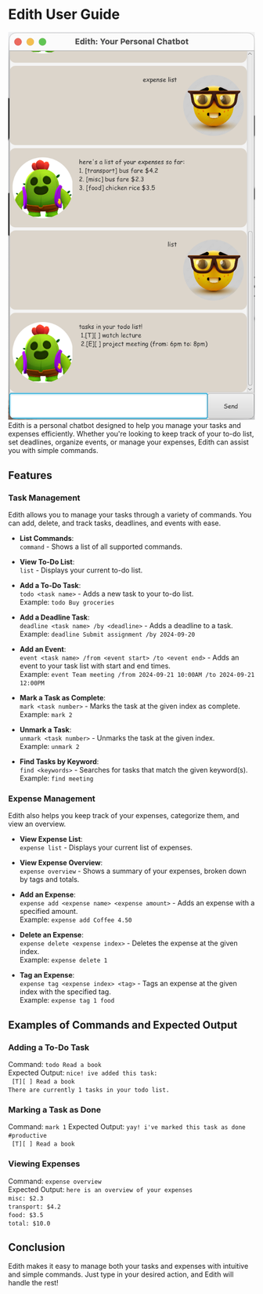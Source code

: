 # Edith User Guide
![Edith demo](Ui.png)  
Edith is a personal chatbot designed to help you manage your tasks and expenses efficiently. Whether you're looking to keep track of your to-do list, set deadlines, organize events, or manage your expenses, Edith can assist you with simple commands.

## Features

### Task Management
Edith allows you to manage your tasks through a variety of commands. You can add, delete, and track tasks, deadlines, and events with ease.

- **List Commands**:  
  `command` - Shows a list of all supported commands.

- **View To-Do List**:  
  `list` - Displays your current to-do list.

- **Add a To-Do Task**:  
  `todo <task name>` - Adds a new task to your to-do list.  
  Example: `todo Buy groceries`

- **Add a Deadline Task**:  
  `deadline <task name> /by <deadline>` - Adds a deadline to a task.  
  Example: `deadline Submit assignment /by 2024-09-20`

- **Add an Event**:  
  `event <task name> /from <event start> /to <event end>` - Adds an event to your task list with start and end times.  
  Example: `event Team meeting /from 2024-09-21 10:00AM /to 2024-09-21 12:00PM`

- **Mark a Task as Complete**:  
  `mark <task number>` - Marks the task at the given index as complete.  
  Example: `mark 2`

- **Unmark a Task**:  
  `unmark <task number>` - Unmarks the task at the given index.  
  Example: `unmark 2`

- **Find Tasks by Keyword**:  
  `find <keywords>` - Searches for tasks that match the given keyword(s).  
  Example: `find meeting`


### Expense Management
Edith also helps you keep track of your expenses, categorize them, and view an overview.

- **View Expense List**:  
  `expense list` - Displays your current list of expenses.

- **View Expense Overview**:  
  `expense overview` - Shows a summary of your expenses, broken down by tags and totals.

- **Add an Expense**:  
  `expense add <expense name> <expense amount>` - Adds an expense with a specified amount.  
  Example: `expense add Coffee 4.50`

- **Delete an Expense**:  
  `expense delete <expense index>` - Deletes the expense at the given index.  
  Example: `expense delete 1`

- **Tag an Expense**:  
  `expense tag <expense index> <tag>` - Tags an expense at the given index with the specified tag.  
  Example: `expense tag 1 food`


## Examples of Commands and Expected Output

### Adding a To-Do Task
Command: `todo Read a book`  
Expected Output: 
`nice! ive added this task:`  
` [T][ ] Read a book`  
`There are currently 1 tasks in your todo list.`  

### Marking a Task as Done
Command: `mark 1`
Expected Output:
`yay! i've marked this task as done #productive`  
` [T][ ] Read a book`  

### Viewing Expenses
Command: `expense overview`  
Expected Output:
`here is an overview of your expenses`  
`misc: $2.3`  
`transport: $4.2`  
`food: $3.5`  
`total: $10.0`  


## Conclusion
Edith makes it easy to manage both your tasks and expenses with intuitive and simple commands. Just type in your desired action, and Edith will handle the rest!